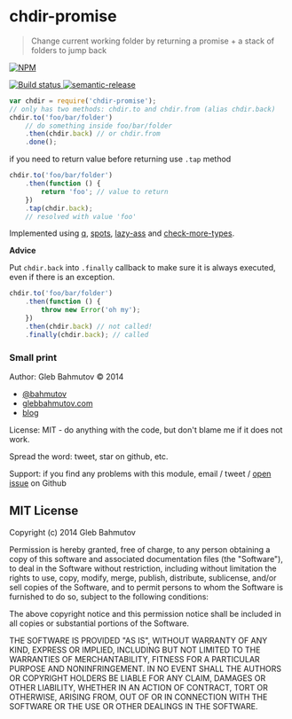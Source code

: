 # chdir-promise

> Change current working folder by returning a promise + a stack of folders to jump back

[![NPM][chdir-promise-icon] ][chdir-promise-url]

[![Build status][chdir-promise-ci-image] ][chdir-promise-ci-url]
[![semantic-release][semantic-image] ][semantic-url]

```js
var chdir = require('chdir-promise');
// only has two methods: chdir.to and chdir.from (alias chdir.back)
chdir.to('foo/bar/folder')
    // do something inside foo/bar/folder
    .then(chdir.back) // or chdir.from
    .done();
```

if you need to return value before returning use `.tap` method

```js
chdir.to('foo/bar/folder')
    .then(function () {
        return 'foo'; // value to return
    })
    .tap(chdir.back);
    // resolved with value 'foo'
```

Implemented using [q][q], [spots][spots], [lazy-ass][lazy-ass] and
[check-more-types][check-more-types].

**Advice**

Put `chdir.back` into `.finally` callback to make sure it is always executed, even if there is an exception.

```js
chdir.to('foo/bar/folder')
    .then(function () {
        throw new Error('oh my');
    })
    .then(chdir.back) // not called!
    .finally(chdir.back); // called
```

[q]: https://www.npmjs.com/package/q
[spots]: https://www.npmjs.com/package/spots
[lazy-ass]: https://www.npmjs.com/package/lazy-ass
[check-more-types]: https://www.npmjs.com/package/check-more-types

### Small print

Author: Gleb Bahmutov &copy; 2014

* [@bahmutov](https://twitter.com/bahmutov)
* [glebbahmutov.com](https://glebbahmutov.com)
* [blog](https://glebbahmutov.com/blog/)

License: MIT - do anything with the code, but don't blame me if it does not work.

Spread the word: tweet, star on github, etc.

Support: if you find any problems with this module, email / tweet /
[open issue](https://github.com/bahmutov/chdir-promise/issues?state=open) on Github

## MIT License

Copyright (c) 2014 Gleb Bahmutov

Permission is hereby granted, free of charge, to any person
obtaining a copy of this software and associated documentation
files (the "Software"), to deal in the Software without
restriction, including without limitation the rights to use,
copy, modify, merge, publish, distribute, sublicense, and/or sell
copies of the Software, and to permit persons to whom the
Software is furnished to do so, subject to the following
conditions:

The above copyright notice and this permission notice shall be
included in all copies or substantial portions of the Software.

THE SOFTWARE IS PROVIDED "AS IS", WITHOUT WARRANTY OF ANY KIND,
EXPRESS OR IMPLIED, INCLUDING BUT NOT LIMITED TO THE WARRANTIES
OF MERCHANTABILITY, FITNESS FOR A PARTICULAR PURPOSE AND
NONINFRINGEMENT. IN NO EVENT SHALL THE AUTHORS OR COPYRIGHT
HOLDERS BE LIABLE FOR ANY CLAIM, DAMAGES OR OTHER LIABILITY,
WHETHER IN AN ACTION OF CONTRACT, TORT OR OTHERWISE, ARISING
FROM, OUT OF OR IN CONNECTION WITH THE SOFTWARE OR THE USE OR
OTHER DEALINGS IN THE SOFTWARE.

[chdir-promise-icon]: https://nodei.co/npm/chdir-promise.svg?downloads=true
[chdir-promise-url]: https://npmjs.org/package/chdir-promise
[chdir-promise-ci-image]: https://travis-ci.org/bahmutov/chdir-promise.svg?branch=master
[chdir-promise-ci-url]: https://travis-ci.org/bahmutov/chdir-promise
[semantic-image]: https://img.shields.io/badge/%20%20%F0%9F%93%A6%F0%9F%9A%80-semantic--release-e10079.svg
[semantic-url]: https://github.com/semantic-release/semantic-release
